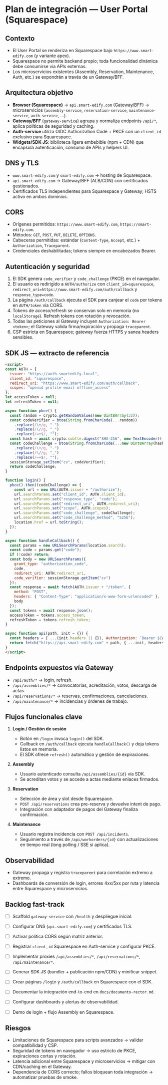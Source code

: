 # Plan de integración — User Portal (Squarespace)

## Contexto
- El User Portal se renderiza en Squarespace bajo `https://www.smart-edify.com` (y variante apex).
- Squarespace no permite backend propio; toda funcionalidad dinámica debe consumirse vía APIs externas.
- Los microservicios existentes (Assembly, Reservation, Maintenance, Auth, etc.) se expondrán a través de un Gateway/BFF.

## Arquitectura objetivo
- **Browser (Squarespace)** → `api.smart-edify.com` (Gateway/BFF) → microservicios (`assembly-service`, `reservation-service`, `maintenance-service`, `auth-service`, ...).
- **Gateway/BFF** (`gateway-service`) agrupa y normaliza endpoints `/api/*`, aplica políticas de seguridad y caching.
- **Auth-service** utiliza OIDC Authorization Code + PKCE con un `client_id` exclusivo para Squarespace.
- **Widgets/SDK JS**: biblioteca ligera embebible (npm + CDN) que encapsula autenticación, consumo de APIs y helpers UI.

## DNS y TLS
- `www.smart-edify.com` y `smart-edify.com` → hosting de Squarespace.
- `api.smart-edify.com` → Gateway/BFF (ALB/CDN) con certificados gestionados.
- Certificados TLS independientes para Squarespace y Gateway; HSTS activo en ambos dominios.

## CORS
- Orígenes permitidos: `https://www.smart-edify.com`, `https://smart-edify.com`.
- Métodos: `GET`, `POST`, `PUT`, `DELETE`, `OPTIONS`.
- Cabeceras permitidas: estándar (`Content-Type`, `Accept`, etc.) + `Authorization`, `Traceparent`.
- Credenciales deshabilitadas; tokens siempre en encabezados Bearer.

## Autenticación y seguridad
1. El SDK genera `code_verifier` y `code_challenge` (PKCE) en el navegador.
2. El usuario es redirigido a `AUTH/authorize` con `client_id=squarespace`, `redirect_uri=https://www.smart-edify.com/auth/callback` y `response_type=code`.
3. La página `/auth/callback` ejecuta el SDK para canjear el `code` por tokens en `AUTH/token` vía CORS.
4. Tokens de acceso/refresh se conservan solo en memoria (no `localStorage`). Refresh tokens con rotación y revocación.
5. Todas las peticiones al Gateway incluyen `Authorization: Bearer <token>`; el Gateway valida firma/expiración y propaga `traceparent`.
6. CSP estricta en Squarespace; gateway fuerza HTTPS y sanea headers sensibles.

## SDK JS — extracto de referencia
```html
<script>
const AUTH = {
  issuer: "https://auth.smartedify.local",
  client_id: "squarespace",
  redirect_uri: "https://www.smart-edify.com/auth/callback",
  scopes: "openid profile email offline_access"
};
let accessToken = null;
let refreshToken = null;

async function pkce() {
  const random = crypto.getRandomValues(new Uint8Array(32));
  const codeVerifier = btoa(String.fromCharCode(...random))
    .replace(/\+/g, "-")
    .replace(/\//g, "_")
    .replace(/=+$/, "");
  const hash = await crypto.subtle.digest("SHA-256", new TextEncoder().encode(codeVerifier));
  const codeChallenge = btoa(String.fromCharCode(...new Uint8Array(hash)))
    .replace(/\+/g, "-")
    .replace(/\//g, "_")
    .replace(/=+$/, "");
  sessionStorage.setItem("cv", codeVerifier);
  return codeChallenge;
}

function login() {
  pkce().then((codeChallenge) => {
    const url = new URL(AUTH.issuer + "/authorize");
    url.searchParams.set("client_id", AUTH.client_id);
    url.searchParams.set("response_type", "code");
    url.searchParams.set("redirect_uri", AUTH.redirect_uri);
    url.searchParams.set("scope", AUTH.scopes);
    url.searchParams.set("code_challenge", codeChallenge);
    url.searchParams.set("code_challenge_method", "S256");
    location.href = url.toString();
  });
}

async function handleCallback() {
  const params = new URLSearchParams(location.search);
  const code = params.get("code");
  if (!code) return;
  const body = new URLSearchParams({
    grant_type: "authorization_code",
    code,
    redirect_uri: AUTH.redirect_uri,
    code_verifier: sessionStorage.getItem("cv")
  });
  const response = await fetch(AUTH.issuer + "/token", {
    method: "POST",
    headers: { "Content-Type": "application/x-www-form-urlencoded" },
    body
  });
  const tokens = await response.json();
  accessToken = tokens.access_token;
  refreshToken = tokens.refresh_token;
}

async function api(path, init = {}) {
  const headers = { ...(init.headers || {}), Authorization: `Bearer ${accessToken}` };
  return fetch("https://api.smart-edify.com" + path, { ...init, headers }).then((r) => r.json());
}
</script>
```

## Endpoints expuestos vía Gateway
- `/api/auth/*` → login, refresh.
- `/api/assemblies/*` → convocatorias, acreditación, votos, descarga de actas.
- `/api/reservations/*` → reservas, confirmaciones, cancelaciones.
- `/api/maintenance/*` → incidencias y órdenes de trabajo.

## Flujos funcionales clave
1. **Login / Gestión de sesión**
   - Botón en `/login` invoca `login()` del SDK.
   - Callback en `/auth/callback` ejecuta `handleCallback()` y deja tokens listos en memoria.
   - El SDK ofrece `refresh()` automático y gestión de expiraciones.

2. **Assembly**
   - Usuario autenticado consulta `/api/assemblies/{id}` vía SDK.
   - Se acreditan votos y se accede a actas mediante enlaces firmados.

3. **Reservation**
   - Selección de área y slot desde Squarespace.
   - `POST /api/reservations` crea pre-reserva y devuelve intent de pago.
   - Integración con adaptador de pagos del Gateway finaliza confirmación.

4. **Maintenance**
   - Usuario registra incidencia con `POST /api/incidents`.
   - Seguimiento a través de `/api/workorders/{id}` con actualizaciones en tiempo real (long polling / SSE si aplica).

## Observabilidad
- Gateway propaga y registra `traceparent` para correlación extremo a extremo.
- Dashboards de conversión de login, errores 4xx/5xx por ruta y latencia entre Squarespace y microservicios.

## Backlog fast-track

- [ ] Scaffold `gateway-service` con `/health` y despliegue inicial.
- [ ] Configurar DNS (`api.smart-edify.com`) y certificados TLS.
- [ ] Activar política CORS según matriz anterior.
- [ ] Registrar `client_id` Squarespace en Auth-service y configurar PKCE.
- [ ] Implementar proxies `/api/assemblies/*`, `/api/reservations/*`, `/api/maintenance/*`.
- [ ] Generar SDK JS (bundler + publicación npm/CDN) y minificar snippet.
- [ ] Crear páginas `/login` y `/auth/callback` en Squarespace con el SDK.
- [ ] Documentar la integración end-to-end en `docs/documento-rector.md`.
- [ ] Configurar dashboards y alertas de observabilidad.
- [ ] Demo de login + flujo Assembly en Squarespace.


## Riesgos
- Limitaciones de Squarespace para scripts avanzados → validar compatibilidad y CSP.
- Seguridad de tokens en navegador → uso estricto de PKCE, expiraciones cortas y rotación.
- Latencia adicional entre Squarespace y microservicios → mitigar con CDN/caching en el Gateway.
- Dependencia de CORS correcto; fallos bloquean toda integración → automatizar pruebas de smoke.
